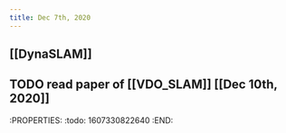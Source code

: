```yaml
---
title: Dec 7th, 2020
---
```


## [[DynaSLAM]]
## TODO read paper of [[VDO_SLAM]] [[Dec 10th, 2020]]
:PROPERTIES:
:todo: 1607330822640
:END:
##
